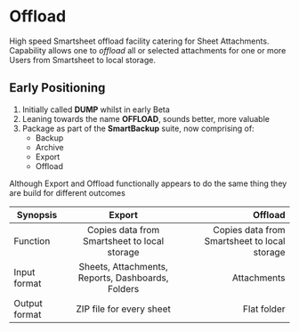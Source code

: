 # Offload
High speed Smartsheet offload facility catering for Sheet Attachments.  Capability allows one to *offload* all
or selected attachments for one or more Users from Smartsheet to local storage.

## Early Positioning

1. Initially called **DUMP** whilst in early Beta
2. Leaning towards the name **OFFLOAD**, sounds better, more valuable
3. Package as part of the **SmartBackup** suite, now comprising of:
   - Backup
   - Archive
   - Export
   - Offload 
    
Although Export and Offload functionally appears to do the same thing they are build for different outcomes

| Synopsis       | Export        | Offload  |
| ------------- |:-------------:| -----:|
| Function      | Copies data from Smartsheet to local storage | Copies data from Smartsheet to local storage | 
| Input format  | Sheets, Attachments, Reports, Dashboards, Folders | Attachments |
| Output format | ZIP file for every sheet                          | Flat folder |

